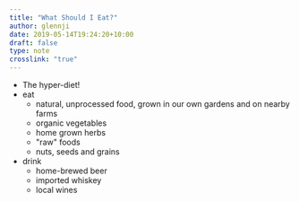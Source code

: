 ```yaml
---
title: "What Should I Eat?"
author: glennji
date: 2019-05-14T19:24:20+10:00
draft: false
type: note
crosslink: "true"
---
```

<ul>
 	<li>The hyper-diet!</li>
 	<li>eat
<ul>
 	<li>natural, unprocessed food, grown in our own gardens and on nearby farms</li>
 	<li>organic vegetables</li>
 	<li>home grown herbs</li>
 	<li>"raw" foods</li>
 	<li>nuts, seeds and grains</li>
</ul>
</li>
 	<li>drink
<ul>
 	<li>home-brewed beer</li>
 	<li>imported whiskey</li>
 	<li>local wines</li>
</ul>
</li>
</ul>
